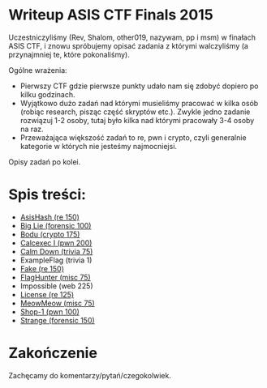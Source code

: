 # Writeup ASIS CTF Finals 2015

Uczestniczyliśmy (Rev, Shalom, other019, nazywam, pp i msm) w finałach ASIS CTF, i znowu spróbujemy opisać zadania z którymi walczyliśmy (a przynajmniej te, które pokonaliśmy).

Ogólne wrażenia:
- Pierwszy CTF gdzie pierwsze punkty udało nam się zdobyć dopiero po kilku godzinach.
- Wyjątkowo dużo zadań nad którymi musieliśmy pracować w kilka osób (robiąc research, pisząc część skryptów etc.). Zwykle jedno zadanie rozwiązuj 1-2 osoby, tutaj było kilka nad którymi pracowały 3-4 osoby na raz.
- Przeważająca większość zadań to re, pwn i crypto, czyli generalnie kategorie w których nie jesteśmy najmocniejsi. 

Opisy zadań po kolei.

# Spis treści:
* [AsisHash (re 150)](re_150_asishash)
* [Big Lie (forensic 100)](forensic_100_big_lie)
* [Bodu (crypto 175)](crypto_175_bodu)
* [Calcexec I (pwn 200)](pwn_200_calcexec_I)
* [Calm Down (trivia 75)](trivia_75_calm_down)
* ExampleFlag (trivia 1)
* [Fake (re 150)](re_150_fake)
* [FlagHunter (misc 75)](misc_75_flaghunter)
* Impossible (web 225)
* [License (re 125)](re_100_license)
* [MeowMeow (misc 75)](misc_75_meowmeow)
* [Shop-1 (pwn 100)](pwn_100_shop_1)
* [Strange (forensic 150)](forensic_150_strange)

# Zakończenie

Zachęcamy do komentarzy/pytań/czegokolwiek.
